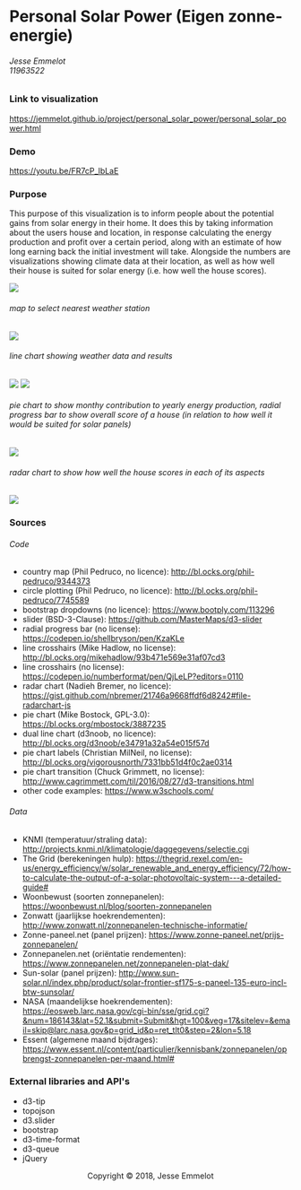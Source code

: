 # Personal Solar Power (Eigen zonne-energie)
###### Jesse Emmelot <br> 11963522

### Link to visualization
https://jemmelot.github.io/project/personal_solar_power/personal_solar_power.html

### Demo
https://youtu.be/FR7cP_lbLaE

### Purpose
This purpose of this visualization is to inform people about the potential gains from solar energy in their home. It does this by taking information about the users house and location, in response calculating the energy production and profit over a certain period, along with an estimate of how long earning back the initial investment will take. Alongside the numbers are visualizations showing climate data at their location, as well as how well their house is suited for solar energy (i.e. how well the house scores).

![](doc/final_visualization.png)

###### map to select nearest weather station
![](doc/final_map.png)

###### line chart showing weather data and results
![](doc/final_linechart.png)
![](doc/final_linemonth.png)

###### pie chart to show monthy contribution to yearly energy production, radial progress bar to show overall score of a house (in relation to how well it would be suited for solar panels)
![](doc/final_pie.png)

###### radar chart to show how well the house scores in each of its aspects
![](doc/final_radar.png)

### Sources
###### Code
- country map (Phil Pedruco, no licence): http://bl.ocks.org/phil-pedruco/9344373
- circle plotting (Phil Pedruco, no licence): http://bl.ocks.org/phil-pedruco/7745589
- bootstrap dropdowns (no licence): https://www.bootply.com/113296
- slider (BSD-3-Clause): https://github.com/MasterMaps/d3-slider
- radial progress bar (no license): https://codepen.io/shellbryson/pen/KzaKLe
- line crosshairs (Mike Hadlow, no license): http://bl.ocks.org/mikehadlow/93b471e569e31af07cd3
- line crosshairs (no license): https://codepen.io/numberformat/pen/QjLeLP?editors=0110
- radar chart (Nadieh Bremer, no licence): https://gist.github.com/nbremer/21746a9668ffdf6d8242#file-radarchart-js
- pie chart (Mike Bostock, GPL-3.0): https://bl.ocks.org/mbostock/3887235
- dual line chart (d3noob, no licence): http://bl.ocks.org/d3noob/e34791a32a54e015f57d
- pie chart labels (Christian MilNeil, no license): http://bl.ocks.org/vigorousnorth/7331bb51d4f0c2ae0314
- pie chart transition (Chuck Grimmett, no license): http://www.cagrimmett.com/til/2016/08/27/d3-transitions.html
- other code examples: https://www.w3schools.com/

###### Data
- KNMI (temperatuur/straling data): http://projects.knmi.nl/klimatologie/daggegevens/selectie.cgi
- The Grid (berekeningen hulp): https://thegrid.rexel.com/en-us/energy_efficiency/w/solar_renewable_and_energy_efficiency/72/how-to-calculate-the-output-of-a-solar-photovoltaic-system---a-detailed-guide#
- Woonbewust (soorten zonnepanelen): https://woonbewust.nl/blog/soorten-zonnepanelen
- Zonwatt (jaarlijkse hoekrendementen): http://www.zonwatt.nl/zonnepanelen-technische-informatie/
- Zonne-paneel.net (panel prijzen): https://www.zonne-paneel.net/prijs-zonnepanelen/
- Zonnepanelen.net (oriëntatie rendementen): https://www.zonnepanelen.net/zonnepanelen-plat-dak/
- Sun-solar (panel prijzen): http://www.sun-solar.nl/index.php/product/solar-frontier-sf175-s-paneel-135-euro-incl-btw-sunsolar/
- NASA (maandelijkse hoekrendementen): https://eosweb.larc.nasa.gov/cgi-bin/sse/grid.cgi?&num=186143&lat=52.1&submit=Submit&hgt=100&veg=17&sitelev=&email=skip@larc.nasa.gov&p=grid_id&p=ret_tlt0&step=2&lon=5.18
- Essent (algemene maand bijdrages): https://www.essent.nl/content/particulier/kennisbank/zonnepanelen/opbrengst-zonnepanelen-per-maand.html#

### External libraries and API's
- d3-tip
- topojson
- d3.slider
- bootstrap
- d3-time-format
- d3-queue
- jQuery

<p align = "center">Copyright &copy; 2018, Jesse Emmelot</p>
